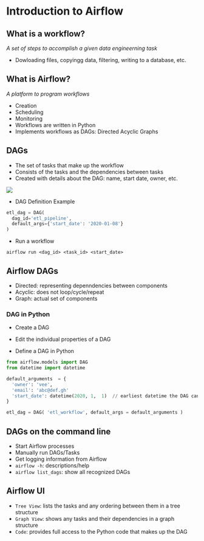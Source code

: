 # Introduction to Airflow

## What is a workflow?
_A set of steps to accomplish a given data engineerning task_
- Dowloading files, copyingg data, filtering, writing to a database, etc.

## What is Airflow?
_A platform to program workflows_
- Creation
- Scheduling
- Monitoring
- Workflows are written in Python
- Implements workflows as DAGs: Directed Acyclic Graphs

## DAGs
- The set of tasks that make up the workflow
- Consists of the tasks and the dependencies between tasks
- Created with details about the DAG: name, start date, owner, etc.

<img src="https://airflow.apache.org/docs/stable/_images/subdag_before.png">

- DAG Definition Example
```python
etl_dag = DAG(
  dag_id='etl_pipeline',
  default_args={'start_date': '2020-01-08'}
)
```

- Run a workflow
```shell
airflow run <dag_id> <task_id> <start_date>
```

## Airflow DAGs
- Directed: representing depenndencies between components
- Acyclic: does not loop/cycle/repeat
- Graph: actual set of components

### DAG in Python
- Create a DAG
- Edit the individual properties of a DAG

- Define a DAG in Python
```python
from airflow.models import DAG
from datetime import datetime

default_arguments  = {
  'owner': 'vee',
  'email': 'abc@def.gh'
  'start_date': datetime(2020, 1,  1)  // earliest datetime the DAG can be run
}

etl_dag = DAG( 'etl_workflow', default_args = default_arguments )
```

## DAGs on the command line
- Start Airflow processes
- Manually run DAGs/Tasks
- Get logging information from Airflow
- `airflow -h`: descriptions/help
- `airflow list_dags`: show all recognized DAGs

## Airflow UI
- `Tree View`: lists the tasks and any ordering between them in a tree structure
- `Graph View`: shows any tasks and their dependencies in a graph structure
- `Code`: provides full access to the Python code that makes up the DAG
